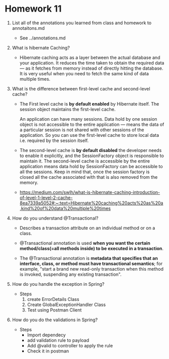 # Homework 11

1. List all of the annotations you learned from class and homework to annotaitons.md

   - See ../annotations.md

2. What is hibernate Caching?

   - Hibernate caching acts as a layer between the actual database and your application. It reduces the time taken to obtain the required data — as it fetches from memory instead of directly hitting the database. It is very useful when you need to fetch the same kind of data multiple times.

3. What is the difference between first-level cache and second-level cache?

   - The First level cache is **by default enabled** by Hibernate itself. The session object maintains the first-level cache.

     An application can have many sessions. Data hold by one session object is not accessible to the entire application — means the data of a particular session is not shared with other sessions of the application. So you can use the first-level cache to store local data i.e. required by the session itself.

   - The second-level cache is **by default disabled** the developer needs to enable it explicitly, and the SessionFactory object is responsible to maintain it. The second-level cache is accessible by the entire application means data hold by SessionFactory can be accessible to all the sessions. Keep in mind that, once the session factory is closed all the cache associated with that is also removed from the memory.

   - https://medium.com/swlh/what-is-hibernate-caching-introduction-of-level-1-level-2-cache-8ea7339a5052#:~:text=Hibernate%20caching%20acts%20as%20a,kind%20of%20data%20multiple%20times

4. How do you understand @Transactional?

   - Describes a transaction attribute on an individual method or on a class.

   - @Transactional annotation is used **when you want the certain method/class(=all methods inside) to be executed in a transaction**.
   - The @Transactional annotation is **metadata that specifies that an interface, class, or method must have transactional semantics**; for example, "start a brand new read-only transaction when this method is invoked, suspending any existing transaction".

5. How do you handle the exception in Spring?

   - Steps  
     1. create ErrorDetails Class
     2. Create GlobalExceptionHandler Class
     3. Test using Postman Client

6. How do you do the validations in Spring?

   - Steps
     - Import dependecy
     - add validation rule to payload
     - Add @valid to controller to apply the rule 
     - Check it in postman